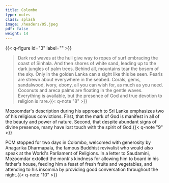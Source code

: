 ```yaml
---
title: Colombo
type: notes
class: splash
image: /headers/05.jpeg
pdf: false
weight: 14
---
```


{{< q-figure id="3" label="" >}}


> Dark red waves at the hull give way to ropes of surf embracing the
coast of Sinhala. And then shores of white sand, leading up to the dark
jungles of palm trees. Behind all, mountains tear the bosom of the sky.
Only in the golden Lanka can a sight like this be seen. Pearls are
strewn about everywhere in the seabed. Corals, gems, sandalwood, ivory,
ebony, all you can wish for, as much as you need. Coconuts and areca
palms are floating in the gentle waves. Everything is available, but the
presence of God and true devotion to religion is rare.{{< q-note "8" >}}

Mozoomdar's description during his approach to Sri Lanka emphasizes two
of his religious convictions. First, that the mark of God is manifest in
all of the beauty and power of nature. Second, that despite abundant
signs of divine presence, many have lost touch with the spirit of
God.{{< q-note "9" >}}

PCM stopped for two days in Colombo, welcomed with generosity by
Anagarika Dharmapala, the famous Buddhist revivalist who would also
speak at the World's Parliament of Religions. In a letter to Saudamini,
Mozoomdar extolled the monk's kindness for allowing him to board in his
father's house, feeding him a feast of fresh fruits and vegetables, and
attending to his insomnia by providing good conversation throughout the
night.{{< q-note "10" >}}
